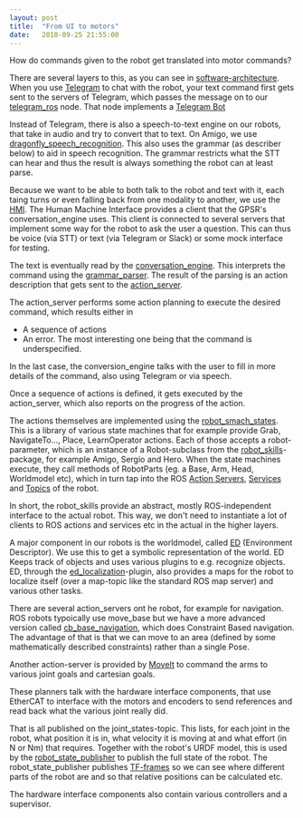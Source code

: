 ```yaml
---
layout: post
title:  "From UI to motors"
date:   2018-09-25 21:55:00
---
```


How do commands given to the robot get translated into motor commands? 

There are several layers to this, as you can see in 
[software-architecture](https://tue-robotics.github.io/software-architecture).
When you use [Telegram](https://telegram.org/) to chat with the robot, 
your text command first gets sent to the servers of Telegram, 
which passes the message on to our [telegram_ros](https://github.com/tue-robotics/telegram_ros) node. That node implements a [Telegram Bot](https://core.telegram.org/bots)

Instead of Telegram, there is also a speech-to-text engine on our robots, that take in audio and try to convert that to text.
On Amigo, we use [dragonfly_speech_recognition](https://github.com/tue-robotics/dragonfly_speech_recognition). 
This also uses the grammar (as describer below) to aid in speech recognition. 
The grammar restricts what the STT can hear and thus the result is always something the robot can at least parse.

Because we want to be able to both talk to the robot and text with it, each taing turns or even falling back from one modality to another, we use the [HMI](https://github.com/tue-robotics/hmi). 
The Human Machine Interface provides a client that the GPSR's conversation_engine uses. This client is connected to several servers that implement some way for the robot to ask the user a question. 
This can thus be voice (via STT) or text (via Telegram or Slack) or some mock interface for testing. 

The text is eventually read by the 
[conversation_engine](https://github.com/tue-robotics/conversation_engine). 
This interprets the command using the [grammar_parser](https://github.com/tue-robotics/grammar_parser).
The result of the parsing is an action description that gets sent to the [action_server](https://github.com/tue-robotics/action_server). 

The action_server performs some action planning to execute the desired command, which results either in
- A sequence of actions
- An error. The most interesting one being that the command is underspecified. 

In the last case, the conversion_engine talks with the user to fill in more details of the command, also using Telegram or via speech.

Once a sequence of actions is defined, it gets executed by the action_server, which also reports on the progress of the action.

The actions themselves are implemented using the [robot_smach_states](https://github.com/tue-robotics/tue_robocup/tree/master/robot_smach_states).
This is a library of various state machines that for example provide Grab, NavigateTo..., Place, LearnOperator actions.
Each of those accepts a robot-parameter, which is an instance of a Robot-subclass from the [robot_skills](https://github.com/tue-robotics/tue_robocup/tree/master/robot_skills)-package, for example Amigo, Sergio and Hero.
When the state machines execute, they call methods of RobotParts (eg. a Base, Arm, Head, Worldmodel etc), 
which in turn tap into the ROS [Action Servers](http://wiki.ros.org/actionlib#Client-Server_Interaction), [Services](http://wiki.ros.org/ROS/Tutorials/UnderstandingServicesParams#ROS_Services) and [Topics](http://wiki.ros.org/ROS/Tutorials/UnderstandingTopics) of the robot.

In short, the robot_skills provide an abstract, mostly ROS-independent interface to the actual robot.
This way, we don't need to instantiate a lot of clients to ROS actions and services etc in the actual in the higher layers.  

A major component in our robots is the worldmodel, called [ED](https://github.com/tue-robotics/ed) (Environment Descriptor).
We use this to get a symbolic representation of the world. ED Keeps track of objects and uses various plugins to e.g. recognize objects.
ED, through the [ed_localization](https://github.com/tue-robotics/ed_localization.git)-plugin, also provides a maps for the robot to localize itself (over a map-topic like the standard ROS map server) and various other tasks. 

There are several action_servers ont he robot, for example for navigation. 
ROS robots typoically use move_base but we have a more advanced version called [cb_base_navigation](https://github.com/tue-robotics/cb_base_navigation), which does Constraint Based navigation.
The advantage of that is that we can move to an area (defined by some mathematically described constraints) rather than a single Pose.

Another action-server is provided by [MoveIt](https://moveit.ros.org/) to command the arms to various joint goals and cartesian goals.

These planners talk with the hardware interface components, that use EtherCAT to interface with the motors and encoders to send references and read back what the various joint really did.

That is all published on the joint_states-topic. This lists, for each joint in the robot, what position it is in, what velocity it is moving at and what effort (in N or Nm) that requires. Together with the robot's URDF model, this is used by the [robot_state_publisher](https://wiki.ros.org/action/fullsearch/urdf/Tutorials/Using%20urdf%20with%20robot_state_publisher) to publish the full state of the robot. 
The robot_state_publisher publishes [TF-frames](http://wiki.ros.org/tf) so we can see where different parts of the robot are and so that relative positions can be calculated etc.

The hardware interface components also contain various controllers and a supervisor. 
